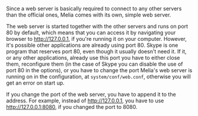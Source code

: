 Since a web server is basically required to connect to any other servers than the official ones, Melia comes with its own, simple web server.

The web server is started together with the other servers and runs on port 80 by default, which means that you can access it by navigating your browser to http://127.0.0.1, if you're running it on your computer. However, it's possible other applications are already using port 80. Skype is one program that reserves port 80, even though it usually doesn't need it. If it, or any other applications, already use this port you have to either close them, reconfigure them (in the case of Skype you can disable the use of port 80 in the options), or you have to change the port Melia's web server is running on in the configuration, at `system/conf/web.conf`, otherwise you will get an error on start up.

If you change the port of the web server, you have to append it to the address. For example, instead of http://127.0.0.1, you have to use http://127.0.0.1:8080, if you changed the port to 8080.